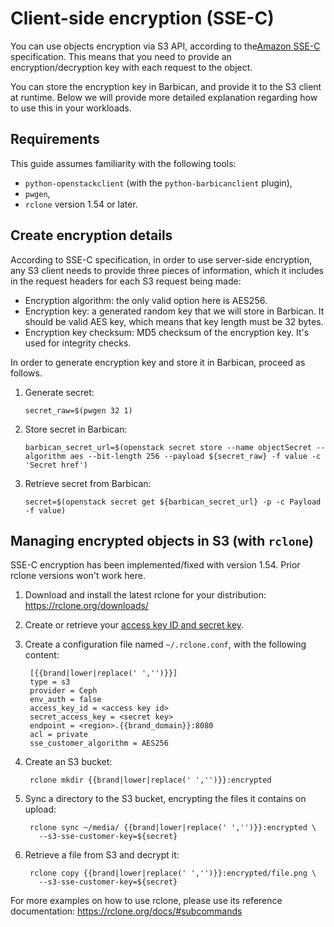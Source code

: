 # Client-side encryption (SSE-C)

You can use objects encryption via S3 API, according to the[Amazon
SSE-C](https://docs.aws.amazon.com/AmazonS3/latest/dev/ServerSideEncryptionCustomerKeys.html)
specification. This means that you need to provide an encryption/decryption key
with each request to the object.

You can store the encryption key in Barbican, and provide it to the S3
client at runtime. Below we will provide more detailed explanation
regarding how to use this in your workloads.


## Requirements

This guide assumes familiarity with the following tools:

* `python-openstackclient` (with the `python-barbicanclient` plugin),
* `pwgen`,
* `rclone` version 1.54 or later.


## Create encryption details

According to SSE-C specification, in order to use server-side
encryption, any S3 client needs to provide three pieces of
information, which it includes in the request headers for each S3
request being made:

* Encryption algorithm: the only valid option here is AES256.
* Encryption key: a generated random key that we will store in
  Barbican. It should be valid AES key, which means that key length
  must be 32 bytes.
* Encryption key checksum: MD5 checksum of the encryption key. It's
  used for integrity checks.

In order to generate encryption key and store it in Barbican, proceed
as follows.

1.  Generate secret:

        secret_raw=$(pwgen 32 1)

2.  Store secret in Barbican:

        barbican_secret_url=$(openstack secret store --name objectSecret --algorithm aes --bit-length 256 --payload ${secret_raw} -f value -c 'Secret href')

3.  Retrieve secret from Barbican:

        secret=$(openstack secret get ${barbican_secret_url} -p -c Payload -f value)


## Managing encrypted objects in S3 (with `rclone`)

SSE-C encryption has been implemented/fixed with version 1.54. Prior
rclone versions won't work here.

1. Download and install the latest rclone for your distribution:
   <https://rclone.org/downloads/>
2. Create or retrieve your [access key ID and secret
   key](credentials.md).
3. Create a configuration file named `~/.rclone.conf`, with the
   following content:

        [{{brand|lower|replace(' ','')}}]
        type = s3
        provider = Ceph
        env_auth = false
        access_key_id = <access key id>
        secret_access_key = <secret key>
        endpoint = <region>.{{brand_domain}}:8080
        acl = private
        sse_customer_algorithm = AES256

4. Create an S3 bucket:

        rclone mkdir {{brand|lower|replace(' ','')}}:encrypted

5. Sync a directory to the S3 bucket, encrypting the files it
   contains on upload:

        rclone sync ~/media/ {{brand|lower|replace(' ','')}}:encrypted \
          --s3-sse-customer-key=${secret}

6. Retrieve a file from S3 and decrypt it:

        rclone copy {{brand|lower|replace(' ','')}}:encrypted/file.png \
          --s3-sse-customer-key=${secret}


For more examples on how to use rclone, please use its reference
documentation: <https://rclone.org/docs/#subcommands>
